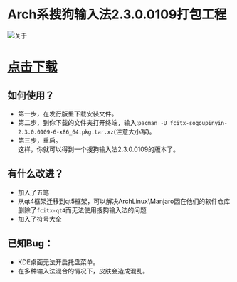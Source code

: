 # Arch系搜狗输入法2.3.0.0109打包工程
![关于](http://yanxuan.nosdn.127.net/e902f7696f3141980390f4fb4435bc11.png)
# [点击下载](https://gitee.com/laomocode/fcitx-sogoupinyin/releases)
## 如何使用？
- 第一步，在发行版里下载安装文件。
- 第二步，到你下载的文件夹打开终端，输入:`pacman -U fcitx-sogoupinyin-2.3.0.0109-6-x86_64.pkg.tar.xz`(注意大小写)。
- 第三步，重启。  
这样，你就可以得到一个搜狗输入法2.3.0.0109的版本了。
## 有什么改进？
- 加入了五笔
- 从qt4框架迁移到qt5框架，可以解决ArchLinux\Manjaro因在他们的软件仓库删除了`fcitx-qt4`而无法使用搜狗输入法的问题
- 加入了符号大全
## 已知Bug：
- KDE桌面无法开启托盘菜单。
- 在多种输入法混合的情况下，皮肤会造成混乱。